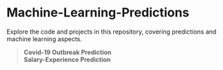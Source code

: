 # Machine-Learning-Predictions
Explore the code and projects in this repository, covering predictions and machine learning aspects.<br>
 > **Covid-19 Outbreak Prediction** <br>
 > **Salary-Experience Prediction**
